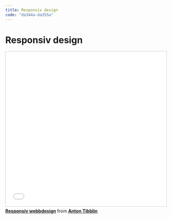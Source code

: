 ```yaml
---
title: Responsiv design
code: "da344a-da355a"
---
```


# Responsiv design

<iframe src="//www.slideshare.net/slideshow/embed_code/key/JCLVHJEWe8NKdt" width="595" height="485" frameborder="0" marginwidth="0" marginheight="0" scrolling="no" style="border:1px solid #CCC; border-width:1px; margin-bottom:5px; max-width: 100%;" allowfullscreen> </iframe> <div style="margin-bottom:5px"> <strong> <a href="//www.slideshare.net/AntonTibblin/responsiv-webbdesign" title="Responsiv webbdesign" target="_blank">Responsiv webbdesign</a> </strong> from <strong><a href="//www.slideshare.net/AntonTibblin" target="_blank">Anton Tibblin</a></strong> </div>
